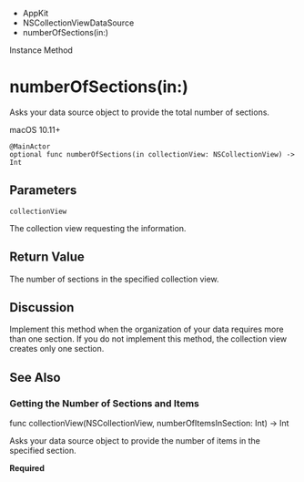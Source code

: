

- AppKit
- NSCollectionViewDataSource
-  numberOfSections(in:) 

Instance Method

# numberOfSections(in:)

Asks your data source object to provide the total number of sections.

macOS 10.11+

``` source
@MainActor
optional func numberOfSections(in collectionView: NSCollectionView) -> Int
```

## Parameters 

`collectionView`  

The collection view requesting the information.

## Return Value

The number of sections in the specified collection view.

## Discussion

Implement this method when the organization of your data requires more than one section. If you do not implement this method, the collection view creates only one section.

## See Also

### Getting the Number of Sections and Items

func collectionView(NSCollectionView, numberOfItemsInSection: Int) -> Int

Asks your data source object to provide the number of items in the specified section.

**Required**

